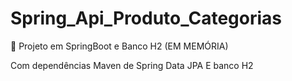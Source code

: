 # Spring_Api_Produto_Categorias

🚀  Projeto em SpringBoot e Banco H2 (EM MEMÓRIA)

Com dependências Maven de Spring Data JPA E banco H2

